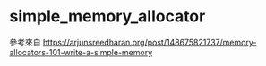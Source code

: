 # simple_memory_allocator
參考來自 https://arjunsreedharan.org/post/148675821737/memory-allocators-101-write-a-simple-memory
